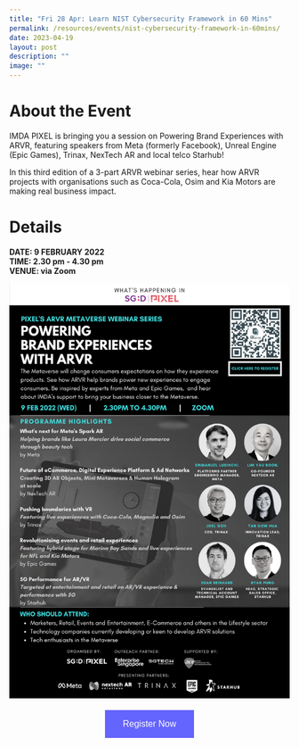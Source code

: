 ```yaml
---
title: "Fri 28 Apr: Learn NIST Cybersecurity Framework in 60 Mins"
permalink: /resources/events/nist-cybersecurity-framework-in-60mins/
date: 2023-04-19
layout: post
description: ""
image: ""
---
```

# About the Event

IMDA PIXEL is bringing you a session on Powering Brand Experiences with ARVR, featuring speakers from Meta (formerly Facebook), Unreal Engine (Epic Games), Trinax, NexTech AR and local telco Starhub! 

In this third edition of a 3-part ARVR webinar series, hear how ARVR projects with organisations such as Coca-Cola, Osim and Kia Motors are making real business impact.


# Details
**DATE: 9 FEBRUARY 2022 <br> 
TIME: 2.30 pm - 4.30 pm <br> 
VENUE: via Zoom**


![Powering Brand Experiences with ARVR](/images/events/Powering%20Brand%20Experience%20with%20ARVR.png)


<style>
#register {
  background-color: #0000ff;
  border: none;
  color: white;
  padding: 16px 32px;
  text-align: center;
  font-size: 16px;
  margin: 4px 2px;
  opacity: 0.6;
  transition: 0.3s;
  display: inline-block;
  text-decoration: none;
  cursor: pointer;
}
</style>

<center><a href="https://imda-pixel.sg/event/305" target="_blank"><button id="register" class="btn">Register Now</button></a></center>

